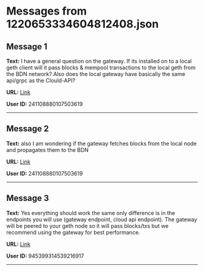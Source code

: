 # Messages from 1220653334604812408.json

## Message 1

**Text:** I have a general question on the gateway. If its installed on to a local geth client will it pass blocks & mempool transactions to the local geth from the BDN network? Also does the local gateway have basically the same api/grpc as the Clould-API?

**URL:** [Link](https://discord.com/channels/638409433860407300/638409433860407302/1220653334604812408)

**User ID:** 241108880107503619

---

## Message 2

**Text:** also I am wondering if the gateway fetches blocks from the local node and propagates them to the BDN

**URL:** [Link](https://discord.com/channels/638409433860407300/638409433860407302/1220669326256767078)

**User ID:** 241108880107503619

---

## Message 3

**Text:** Yes everything should work the same only difference is in the endpoints you will use (gateway endpoint, cloud api endpoint). The gateway will be peered to your geth node so it will pass blocks/txs but we recommend using the gateway for best performance.

**URL:** [Link](https://discord.com/channels/638409433860407300/638409433860407302/1220718730229715016)

**User ID:** 945399314539216917

---

